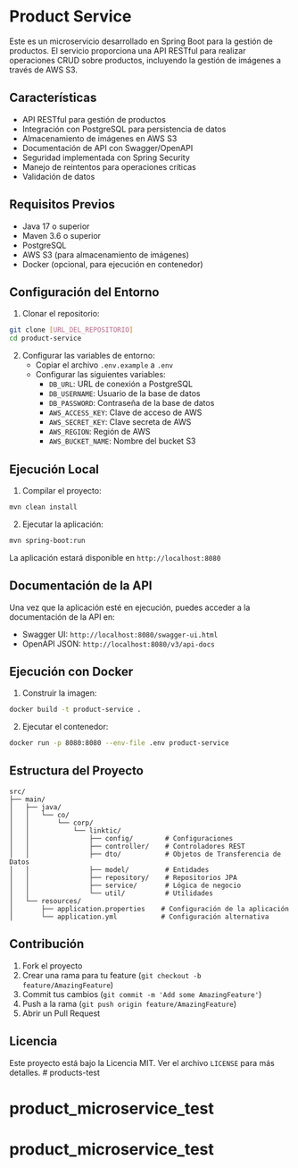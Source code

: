 # Product Service

Este es un microservicio desarrollado en Spring Boot para la gestión de productos. El servicio proporciona una API RESTful para realizar operaciones CRUD sobre productos, incluyendo la gestión de imágenes a través de AWS S3.

## Características

- API RESTful para gestión de productos
- Integración con PostgreSQL para persistencia de datos
- Almacenamiento de imágenes en AWS S3
- Documentación de API con Swagger/OpenAPI
- Seguridad implementada con Spring Security
- Manejo de reintentos para operaciones críticas
- Validación de datos

## Requisitos Previos

- Java 17 o superior
- Maven 3.6 o superior
- PostgreSQL
- AWS S3 (para almacenamiento de imágenes)
- Docker (opcional, para ejecución en contenedor)

## Configuración del Entorno

1. Clonar el repositorio:
```bash
git clone [URL_DEL_REPOSITORIO]
cd product-service
```

2. Configurar las variables de entorno:
   - Copiar el archivo `.env.example` a `.env`
   - Configurar las siguientes variables:
     - `DB_URL`: URL de conexión a PostgreSQL
     - `DB_USERNAME`: Usuario de la base de datos
     - `DB_PASSWORD`: Contraseña de la base de datos
     - `AWS_ACCESS_KEY`: Clave de acceso de AWS
     - `AWS_SECRET_KEY`: Clave secreta de AWS
     - `AWS_REGION`: Región de AWS
     - `AWS_BUCKET_NAME`: Nombre del bucket S3

## Ejecución Local

1. Compilar el proyecto:
```bash
mvn clean install
```

2. Ejecutar la aplicación:
```bash
mvn spring-boot:run
```

La aplicación estará disponible en `http://localhost:8080`

## Documentación de la API

Una vez que la aplicación esté en ejecución, puedes acceder a la documentación de la API en:
- Swagger UI: `http://localhost:8080/swagger-ui.html`
- OpenAPI JSON: `http://localhost:8080/v3/api-docs`

## Ejecución con Docker

1. Construir la imagen:
```bash
docker build -t product-service .
```

2. Ejecutar el contenedor:
```bash
docker run -p 8080:8080 --env-file .env product-service
```

## Estructura del Proyecto

```
src/
├── main/
│   ├── java/
│   │   └── co/
│   │       └── corp/
│   │           └── linktic/
│   │               ├── config/        # Configuraciones
│   │               ├── controller/    # Controladores REST
│   │               ├── dto/           # Objetos de Transferencia de Datos
│   │               ├── model/         # Entidades
│   │               ├── repository/    # Repositorios JPA
│   │               ├── service/       # Lógica de negocio
│   │               └── util/          # Utilidades
│   └── resources/
│       ├── application.properties    # Configuración de la aplicación
│       └── application.yml           # Configuración alternativa
```

## Contribución

1. Fork el proyecto
2. Crear una rama para tu feature (`git checkout -b feature/AmazingFeature`)
3. Commit tus cambios (`git commit -m 'Add some AmazingFeature'`)
4. Push a la rama (`git push origin feature/AmazingFeature`)
5. Abrir un Pull Request

## Licencia

Este proyecto está bajo la Licencia MIT. Ver el archivo `LICENSE` para más detalles. # products-test
# product_microservice_test
# product_microservice_test
